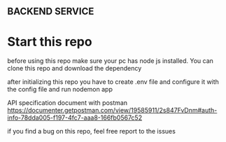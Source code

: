 ## BACKEND SERVICE

# Start this repo

before using this repo make sure your pc has node js installed. You can clone this repo and download the dependency

after initializing this repo you have to create .env file and configure it with the config file and run nodemon app

API specification document with postman https://documenter.getpostman.com/view/19585911/2s847FvDnm#auth-info-78dda005-f197-4fc7-aaa8-166fb0567c52

if you find a bug on this repo, feel free report to the issues
